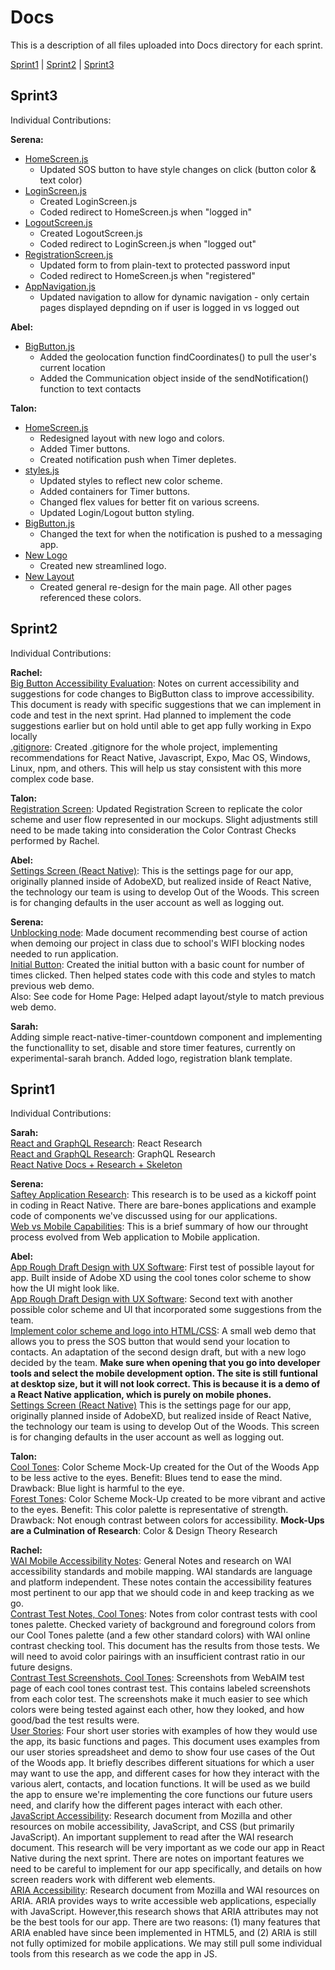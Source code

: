 # Docs
This is a description of all files uploaded into Docs directory for each sprint.

[Sprint1](#sprint1) | [Sprint2](#sprint2) | [Sprint3](#sprint3) 

## Sprint3
Individual Contributions: 

**Serena:**<br>
* [HomeScreen.js](../App/foo-app/screens/HomeScreen.js)
    * Updated SOS button to have style changes on click (button color & text color)
* [LoginScreen.js](../App/foo-app/screens/LoginScreen.js)
    * Created LoginScreen.js
    * Coded redirect to HomeScreen.js when "logged in"
* [LogoutScreen.js](../App/foo-app/screens/LogoutScreen.js)
    * Created LogoutScreen.js
    * Coded redirect to LoginScreen.js when "logged out"
* [RegistrationScreen.js](../App/foo-app/screens/RegistrationScreen.js)
    * Updated form to from plain-text to protected password input
    * Coded redirect to HomeScreen.js when "registered"
* [AppNavigation.js](../App/foo-app/navigation/AppNavigator.js)
    * Updated navigation to allow for dynamic navigation - only certain pages displayed depnding on if user is logged in vs logged out
    
**Abel:**<br>
* [BigButton.js](../App/foo-app/components/BigButton.js)
   * Added the geolocation function findCoordinates() to pull the user's current location
   * Added the Communication object inside of the sendNotification() function to text contacts

**Talon:**<br>
* [HomeScreen.js](../App/foo-app/screens/HomeScreen.js)
    * Redesigned layout with new logo and colors. 
    * Added Timer buttons.
    * Created notification push when Timer depletes.
* [styles.js](../App/foo-app/styles.js)
    * Updated styles to reflect new color scheme. 
    * Added containers for Timer buttons. 
    * Changed flex values for better fit on various screens.
    * Updated Login/Logout button styling.
* [BigButton.js](../App/foo-app/components/BigButton.js)
    * Changed the text for when the notification is pushed to a messaging app.
* [New Logo](../App/foo-app/assets/images/2Xlogo.png)
    * Created new streamlined logo.
* [New Layout](../Docs/Sprint3/iPhoneX.png)
    * Created general re-design for the main page. All other pages referenced these colors.
   
   
## Sprint2
Individual Contributions: 

**Rachel:**<br>
[Big Button Accessibility Evaluation](Sprint2/ButtonAccess.md): Notes on current accessibility and suggestions for code changes to BigButton class to improve accessibility. This document is ready with specific suggestions that we can implement in code and test in the next sprint. Had planned to implement the code suggestions earlier but on hold until able to get app fully working in Expo locally <br>
[.gitignore](../.gitignore): Created .gitignore for the whole project, implementing recommendations for React Native, Javascript, Expo, Mac OS, Windows, Linux, npm, and others. This will help us stay consistent with this more complex code base.<br>

**Talon:**<br>
[Registration Screen](Sprint2/Registration_Screen.PNG): Updated Registration Screen to replicate the color scheme and user flow represented in our mockups. Slight adjustments still need to be made taking into consideration the Color Contrast Checks performed by Rachel.

**Abel:**<br>
[Settings Screen (React Native)](Sprint2/Settings_Screen.PNG): This is the settings page for our app, originally planned inside of AdobeXD, but realized inside of React Native, the technology our team is using to develop Out of the Woods. This screen is for changing defaults in the user account as well as logging out.

**Serena:**<br>
[Unblocking node](Sprint2/sprint2_unblockingnodes.docx): Made document recommending best course of action when demoing our project in class due to school's WIFI blocking nodes needed to run application.<br>
[Initial Button](Sprint2/sprint2_initialbutton.PNG): Created the initial button with a basic count for number of times clicked. Then helped states code with this code and styles to match previous web demo.<br> 
Also: See code for Home Page: Helped adapt layout/style to match previous web demo.<br>

**Sarah:**<br>
 Adding simple react-native-timer-countdown component and implementing the functionallity to set, disable and store timer features, currently on experimental-sarah branch. Added logo, registration blank template. 

## Sprint1
Individual Contributions:

**Sarah:** <br>
<a href="Sprint1/React_JS_GraphQL_Research.pdf" target="_blank">React and GraphQL Research</a>: React Research<br>
<a href="Sprint1/React_JS_GraphQL_Research.pdf" target="_blank">React and GraphQL Research</a>: GraphQL Research<br>
[React Native Docs + Research + Skeleton](https://github.com/cs3398-s19-klingon-warriors/Out-of-the-Woods/tree/shared/App)

**Serena:** <br>
[Saftey Application Research](Sprint1/sprint1_safetyappresearch.pdf): This research is to be used as a kickoff point in coding in React Native. There are bare-bones applications and example code of components we've discussed using for our applications. <br> 
[Web vs Mobile Capabilities](Sprint1/WebVsMobile.txt): This is a brief summary of how our throught process evolved from Web application to Mobile application.

**Abel:** <br>
<a href="Sprint1/TestGif1.gif" target="_blank">App Rough Draft Design with UX Software</a>: First test of possible layout for app. Built inside of Adobe XD using the cool tones color scheme to show how the UI might look like. <br>
<a href="Sprint1/TestGif2.gif" target="_blank">App Rough Draft Design with UX Software</a>: Second text with another possible color scheme and UI that incorporated some suggestions from the team. <br>
<a href="https://cs3398-s19-klingon-warriors.github.io/Out-of-the-Woods/">Implement color scheme and logo into HTML/CSS</a>: A small web demo that allows you to press the SOS button that would send your location to contacts. An adaptation of the second design draft, but with a new logo decided by the team. **Make sure when opening that you go into developer tools and select the mobile development option. The site is still funtional at desktop size, but it will not look correct. This is because it is a demo of a React Native application, which is purely on mobile phones.**<br>
<a href="Sprint2/Settings_Screen.PNG">Settings Screen (React Native)</a> This is the settings page for our app, originally planned inside of AdobeXD, but realized inside of React Native, the technology our team is using to develop Out of the Woods. This screen is for changing defaults in the user account as well as logging out.<br>

**Talon:** <br>
<a href="Sprint1/OOTW_Cool_Tones.jpg" target="_blank">Cool Tones</a>: Color Scheme Mock-Up created for the Out of the Woods App to be less active to the eyes. Benefit: Blues tend to ease the mind. Drawback: Blue light is harmful to the eye.<br>
<a href="Sprint1/OOTW_Forest_Tones.jpg" target="_blank">Forest Tones</a>: Color Scheme Mock-Up created to be more vibrant and active to the eyes. Benefit: This color palette is representative of strength. Drawback: Not enough contrast between colors for accessibility.
**Mock-Ups are a Culmination of Research**: Color & Design Theory Research<br>

**Rachel:** <br>
<a href="Sprint1/WAI mobile accessibility.pdf" target="_blank">WAI Mobile Accessibility Notes</a>: General Notes and research on WAI accessibility standards and mobile mapping. WAI standards are language and platform independent. These notes contain the accessibility features most pertinent to our app that we should code in and keep tracking as we go.<br>
<a href="Sprint1/Color Contrast Check test notes 3.3 pdf.pdf" target="_blank">Contrast Test Notes, Cool Tones</a>: Notes from color contrast tests with cool tones palette. Checked variety of background and foreground colors from our Cool Tones palette (and a few other standard colors) with WAI online contrast checking tool. This document has the results from those tests. We will need to avoid color pairings with an insufficient contrast ratio in our future designs.<br>
<a href="Sprint1/Contrast Tests Screenshots.zip" target="_blank">Contrast Test Screenshots, Cool Tones</a>: Screenshots from WebAIM test page of each cool tones contrast test. This contains labeled screenshots from each color test. The screenshots make it much easier to see which colors were being tested against each other, how they looked, and how good/bad the test results were.<br>
<a href="Sprint1/UserStories.md" target="_blank">User Stories</a>: Four short user stories with examples of how they would use the app, its basic functions and pages. This document uses examples from our user stories spreadsheet and demo to show four use cases of the Out of the Woods app. It briefly describes different situations for which a user may want to use the app, and different cases for how they interact with the various alert, contacts, and location functions. It will be used as we build the app to ensure we're implementing the core functions our future users need, and clarify how the different pages interact with each other.<br>
<a href="Sprint1/JavaScript Accessibility.pdf" target="_blank">JavaScript Accessibility</a>: Research document from Mozilla and other resources on mobile accessibility, JavaScript, and CSS (but primarily JavaScript). An important supplement to read after the WAI research document. This research will be very important as we code our app in React Native during the next sprint. There are notes on important features we need to be careful to implement for our app specifically, and details on how screen readers work with different web elements.<br> 
<a href="Sprint1/ARIA Accessibility.pdf" target="_blank">ARIA Accessibility</a>: Research document from Mozilla and WAI resources on ARIA. ARIA provides ways to write accessible web applications, especially with JavaScript. However,this research shows that ARIA attributes may not be the best tools for our app. There are two reasons: (1) many features that ARIA enabled have since been implemented in HTML5, and (2) ARIA is still not fully optimized for mobile applications. We may still pull some individual tools from this research as we code the app in JS.<br> 

